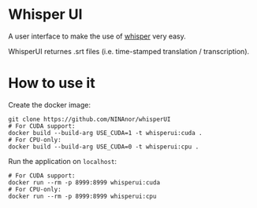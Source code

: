 # Whisper UI

A user interface to make the use of [whisper](https://github.com/openai/whisper) very easy. 

WhisperUI returnes .srt files (i.e. time-stamped translation / transcription).

# How to use it

Create the docker image:

```
git clone https://github.com/NINAnor/whisperUI
# For CUDA support:
docker build --build-arg USE_CUDA=1 -t whisperui:cuda .
# For CPU-only:
docker build --build-arg USE_CUDA=0 -t whisperui:cpu .
```

Run the application on `localhost`:

```
# For CUDA support:
docker run --rm -p 8999:8999 whisperui:cuda
# For CPU-only:
docker run --rm -p 8999:8999 whisperui:cpu
```
